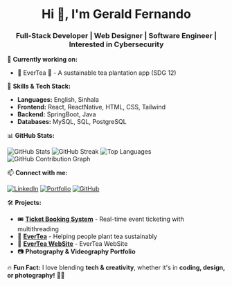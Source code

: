 <h1 align="center">Hi 👋, I'm Gerald Fernando</h1>
<h3 align="center">Full-Stack Developer | Web Designer | Software Engineer | Interested in Cybersecurity</h3>

🌱 **Currently working on:**  
- 🚀 EverTea 🌿 - A sustainable tea plantation app (SDG 12)  

💼 **Skills & Tech Stack:**  
- **Languages:** English, Sinhala 
- **Frontend:** React, ReactNative, HTML, CSS, Tailwind
- **Backend:** SpringBoot, Java  
- **Databases:** MySQL, SQL, PostgreSQL 

📊 **GitHub Stats:**  

![GitHub Stats](https://github-readme-stats.vercel.app/api?username=reidenrealm&show_icons=true&theme=tokyonight&bg_color=000000&title_color=04D939&text_color=FF0000)
![GitHub Streak](https://github-readme-streak-stats.herokuapp.com/?user=reidenrealm&theme=radical)
![Top Languages](https://github-readme-stats.vercel.app/api/top-langs/?username=reidenrealm&layout=compact&theme=tokyonight&bg_color=000000&title_color=04D939&text_color=FF0000)
![GitHub Contribution Graph](https://github-readme-activity-graph.vercel.app/graph?username=reidenrealm&bg_color=000000&color=04D939&line=FF0000&point=04D939)

📫 **Connect with me:**  

[![LinkedIn](https://img.shields.io/badge/LinkedIn-blue?style=for-the-badge&logo=linkedin)](https://linkedin.com/in/geraldfernan0)  [![Portfolio](https://img.shields.io/badge/Portfolio-black?style=for-the-badge&logo=src/Resources/Images/G.png)](https://geraldfernando.com)  [![GitHub](https://img.shields.io/badge/GitHub-black?style=for-the-badge&logo=github)](https://github.com/reidenrealm)  

🛠 **Projects:**  
- 🎟️ **[Ticket Booking System](https://github.com/ReidenRealm/Cw-Tickets-Booking-App.git)** - Real-time event ticketing with multithreading  
- 🌱 **[EverTea](https://github.com/ReidenRealm/EverTea.git)** - Helping people plant tea sustainably
- 🌱 **[EverTea WebSite](https://github.com/ReidenRealm/fluXcode.git)** - EverTea WebSite
- 📷 **Photography & Videography Portfolio**  

🔥 **Fun Fact:** I love blending **tech & creativity**, whether it's in **coding, design, or photography!** 🎨📸  




